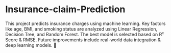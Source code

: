 # Insurance-claim-Prediction
This project predicts insurance charges using machine learning. Key factors like age, BMI, and smoking status are analyzed using Linear Regression, Decision Tree, and Random Forest. The best model is selected based on R² Score &amp; RMSE. Future improvements include real-world data integration &amp; deep learning models. 🚀
